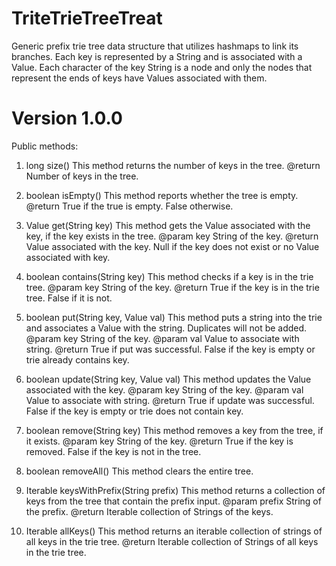 TriteTrieTreeTreat
=================

Generic prefix trie tree data structure that utilizes hashmaps to link its branches. Each key is represented by a String and is associated with a Value. Each character of the key String is a node and only the nodes that represent the ends of keys have Values associated with them.

Version 1.0.0
===========
Public methods:

1. long size()
This method returns the number of keys in the tree.
    @return
        Number of keys in the tree.

2. boolean isEmpty()
This method reports whether the tree is empty.
    @return
        True if the true is empty. False otherwise.

3. Value get(String key)
This method gets the Value associated with the key, if the key exists in the tree.
    @param key
        String of the key.
    @return
        Value associated with the key. Null if the key does not exist or no Value associated with key.

4. boolean contains(String key)
This method checks if a key is in the trie tree.
    @param key
        String of the key.
    @return
        True if the key is in the trie tree. False if it is not.

5. boolean put(String key, Value val)
This method puts a string into the trie and associates a Value with the string. Duplicates will not be added.
    @param key
        String of the key.
    @param val
        Value to associate with string.
    @return
        True if put was successful. False if the key is empty or trie already contains key.

6. boolean update(String key, Value val)
This method updates the Value associated with the key.
    @param key
        String of the key.
    @param val
        Value to associate with string.
    @return
        True if update was successful. False if the key is empty or trie does not contain key.

7. boolean remove(String key)
This method removes a key from the tree, if it exists.
    @param key
        String of the key.
    @return
        True if the key is removed. False if the key is not in the tree.
        
8. boolean removeAll()
This method clears the entire tree.

9. Iterable<String> keysWithPrefix(String prefix)
This method returns a collection of keys from the tree that contain the prefix input.
    @param prefix
        String of the prefix.
    @return
        Iterable collection of Strings of the keys.

10. Iterable<String> allKeys()
This method returns an iterable collection of strings of all keys in the trie tree.
    @return
        Iterable collection of Strings of all keys in the trie tree.
